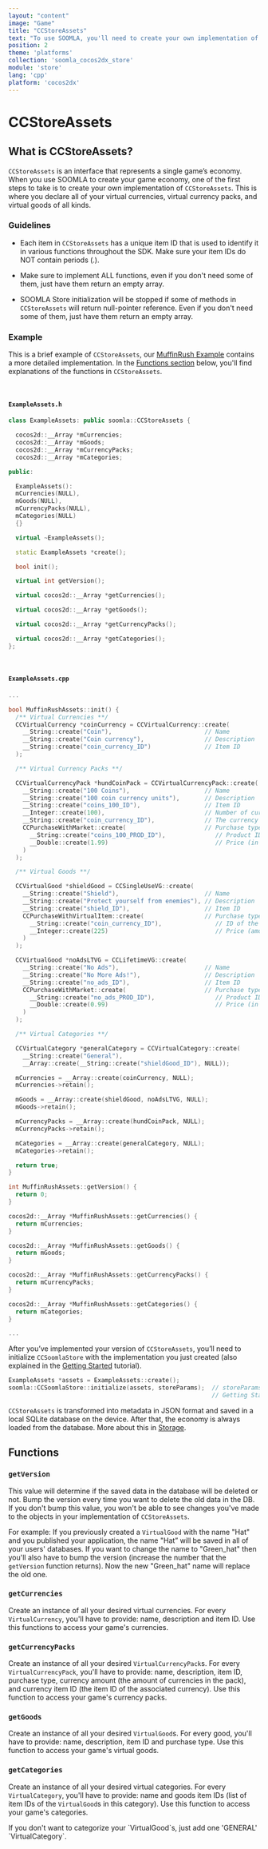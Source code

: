 ```yaml
---
layout: "content"
image: "Game"
title: "CCStoreAssets"
text: "To use SOOMLA, you'll need to create your own implementation of CCStoreAssets, an interface that represents your game’s economy."
position: 2
theme: 'platforms'
collection: 'soomla_cocos2dx_store'
module: 'store'
lang: 'cpp' 
platform: 'cocos2dx'
---
```


# CCStoreAssets

## What is CCStoreAssets?

`CCStoreAssets` is an interface that represents a single game’s economy. When you use SOOMLA to create your game economy, one of the first steps to take is to create your own implementation of `CCStoreAssets`. This is where you declare all of your virtual currencies, virtual currency packs, and virtual goods of all kinds.

### Guidelines

- Each item in `CCStoreAssets` has a unique item ID that is used to identify it in various functions throughout the SDK. Make sure your item IDs do NOT contain periods (.).

- Make sure to implement ALL functions, even if you don't need some of them, just have them return an empty array.

- SOOMLA Store initialization will be stopped if some of methods in `CCStoreAssets` will return null-pointer reference. Even if you don't need some of them, just have them return an empty array.

### Example

This is a brief example of `CCStoreAssets`, our [MuffinRush Example](https://github.com/soomla/cocos2dx-store-example/blob/master/Classes/MuffinRushAssets.cpp) contains a more detailed implementation. In the [Functions section](#functions) below, you'll find explanations of the functions in `CCStoreAssets`.

<br>

#### `ExampleAssets.h`

``` cpp
class ExampleAssets: public soomla::CCStoreAssets {

  cocos2d::__Array *mCurrencies;
  cocos2d::__Array *mGoods;
  cocos2d::__Array *mCurrencyPacks;
  cocos2d::__Array *mCategories;

public:

  ExampleAssets():
  mCurrencies(NULL),
  mGoods(NULL),
  mCurrencyPacks(NULL),
  mCategories(NULL)
  {}

  virtual ~ExampleAssets();

  static ExampleAssets *create();

  bool init();

  virtual int getVersion();

  virtual cocos2d::__Array *getCurrencies();

  virtual cocos2d::__Array *getGoods();

  virtual cocos2d::__Array *getCurrencyPacks();

  virtual cocos2d::__Array *getCategories();
};

```

<br>

#### `ExampleAssets.cpp`

``` cpp
...

bool MuffinRushAssets::init() {
  /** Virtual Currencies **/
  CCVirtualCurrency *coinCurrency = CCVirtualCurrency::create(
    __String::create("Coin"),                          // Name
    __String::create("Coin currency"),                 // Description
    __String::create("coin_currency_ID")               // Item ID
  );

  /** Virtual Currency Packs **/

  CCVirtualCurrencyPack *hundCoinPack = CCVirtualCurrencyPack::create(
    __String::create("100 Coins"),                     // Name
    __String::create("100 coin currency units"),       // Description
    __String::create("coins_100_ID"),                  // Item ID
    __Integer::create(100),                            // Number of currencies in the pack
    __String::create("coin_currency_ID"),              // The currency associated with this pack
    CCPurchaseWithMarket::create(                      // Purchase type (with real money $)
      __String::create("coins_100_PROD_ID"),              // Product ID
      __Double::create(1.99)                              // Price (in real money $)
    )
  );

  /** Virtual Goods **/

  CCVirtualGood *shieldGood = CCSingleUseVG::create(
    __String::create("Shield"),                        // Name
    __String::create("Protect yourself from enemies"), // Description
    __String::create("shield_ID"),                     // Item ID
    CCPurchaseWithVirtualItem::create(                 // Purchase type (with virtual currency)
      __String::create("coin_currency_ID"),               // ID of the item used to pay with
      __Integer::create(225)                              // Price (amount in coins)
    )
  );

  CCVirtualGood *noAdsLTVG = CCLifetimeVG::create(
    __String::create("No Ads"),                        // Name
    __String::create("No More Ads!"),                  // Description
    __String::create("no_ads_ID"),                     // Item ID
    CCPurchaseWithMarket::create(                      // Purchase type (with real money $)
      __String::create("no_ads_PROD_ID"),                 // Product ID
      __Double::create(0.99)                              // Price (in real money $)
    )
  );

  /** Virtual Categories **/

  CCVirtualCategory *generalCategory = CCVirtualCategory::create(
    __String::create("General"),
    __Array::create(__String::create("shieldGood_ID"), NULL));

  mCurrencies = __Array::create(coinCurrency, NULL);
  mCurrencies->retain();

  mGoods = __Array::create(shieldGood, noAdsLTVG, NULL);
  mGoods->retain();

  mCurrencyPacks = __Array::create(hundCoinPack, NULL);
  mCurrencyPacks->retain();

  mCategories = __Array::create(generalCategory, NULL);
  mCategories->retain();

  return true;
}

int MuffinRushAssets::getVersion() {
  return 0;
}

cocos2d::__Array *MuffinRushAssets::getCurrencies() {
  return mCurrencies;
}

cocos2d::__Array *MuffinRushAssets::getGoods() {
  return mGoods;
}

cocos2d::__Array *MuffinRushAssets::getCurrencyPacks() {
  return mCurrencyPacks;
}

cocos2d::__Array *MuffinRushAssets::getCategories() {
  return mCategories;
}

...

```

After you’ve implemented your version of `CCStoreAssets`, you’ll need to initialize `CCSoomlaStore` with the implementation you just created (also explained in the [Getting Started](/cocos2dx/cpp/store/Store_GettingStarted) tutorial).

``` cpp
ExampleAssets *assets = ExampleAssets::create();
soomla::CCSoomlaStore::initialize(assets, storeParams);  // storeParams is explained in the
                                                         // Getting Started tutorial
```

`CCStoreAssets` is transformed into metadata in JSON format and saved in a local SQLite database on the device. After that, the economy is always loaded from the database. More about this in [Storage](/cocos2dx/cpp/store/Store_Storage).

## Functions

### `getVersion`

This value will determine if the saved data in the database will be deleted or not. Bump the version every time you want to delete the old data in the DB. If you don't bump this value, you won't be able to see changes you've made to the objects in your implementation of `CCStoreAssets`.

For example: If you previously created a `VirtualGood` with the name "Hat" and you published your application, the name "Hat” will be saved in all of your users' databases. If you want to change the name to "Green_hat" then you'll also have to bump the version (increase the number that the `getVersion` function returns). Now the new "Green_hat" name will replace the old one.

### `getCurrencies`

Create an instance of all your desired virtual currencies. For every `VirtualCurrency`, you'll have to provide: name, description and item ID. Use this functions to access your game's currencies.

### `getCurrencyPacks`

Create an instance of all your desired `VirtualCurrencyPack`s. For every `VirtualCurrencyPack`, you'll have to provide: name, description, item ID, purchase type, currency amount (the amount of currencies in the pack), and currency item ID (the item ID of the associated currency). Use this function to access your game's currency packs.

### `getGoods`

Create an instance of all your desired `VirtualGood`s. For every good, you'll have to provide: name, description, item ID and purchase type. Use this function to access your game's virtual goods.

### `getCategories`

Create an instance of all your desired virtual categories. For every `VirtualCategory`, you'll have to provide: name and goods item IDs (list of item IDs of the `VirtualGood`s in this category). Use this function to access your game's categories.

<div class="info-box">If you don't want to categorize your `VirtualGood`s, just add one 'GENERAL' `VirtualCategory`.</div>
